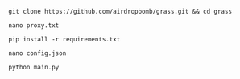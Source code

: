 ```
git clone https://github.com/airdropbomb/grass.git && cd grass
```

```
nano proxy.txt
```

```
pip install -r requirements.txt
```

```
nano config.json
```

```
python main.py
```
